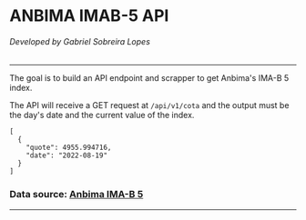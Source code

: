 # ANBIMA IMAB-5 API
###### Developed by Gabriel Sobreira Lopes
---

The goal is to build an API endpoint and scrapper to get Anbima's IMA-B 5 index.

The API will receive a GET request at `/api/v1/cota` and the output must be the day's date and the current value of the index.

```
[
  {
    "quote": 4955.994716,
    "date": "2022-08-19"
  }
]
```

### Data source: [Anbima IMA-B 5](https://www.anbima.com.br/pt_br/informar/precos-e-indices/indices/ima.htm#Laminas)

---


 